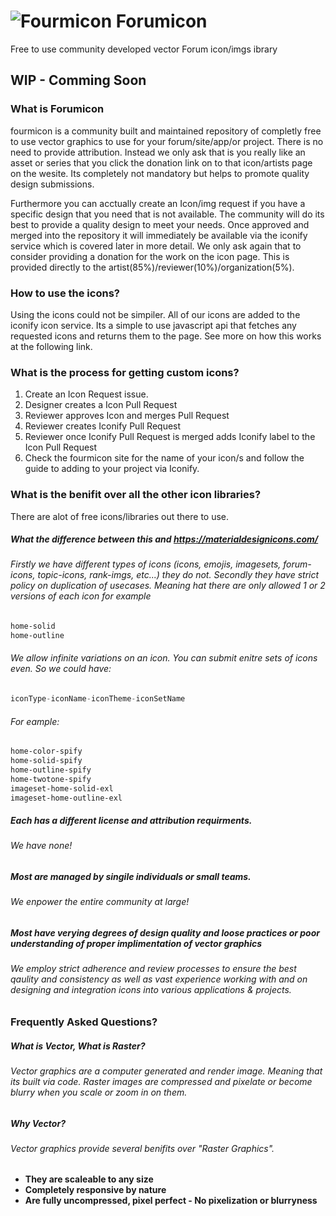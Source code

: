 # ![Fourmicon](https://avatars0.githubusercontent.com/u/48692288?s=48&v=4) Forumicon
Free to use community developed vector Forum icon/imgs ibrary

## WIP - Comming Soon

### What is **Forumicon**
fourmicon is a community built and maintained repository of completly free to use vector graphics to use for your forum/site/app/or project. There is no need to provide attribution. Instead we only ask that is you really like an asset or series that you click the donation link on to that icon/artists page on the wesite. Its completely not mandatory but helps to promote quality design submissions.

Furthermore you can acctually create an Icon/img request if you have a specific design that you need that is not available. The community will do its best to provide a quality design to meet your needs. Once approved and merged into the repository it will immediately be available via the iconify service which is covered later in more detail. We only ask again that to consider providing a donation for the work on the icon page. This is provided directly to the artist(85%)/reviewer(10%)/organization(5%).

### How to use the icons?
Using the icons could not be simpiler. All of our icons are added to the iconify icon service. Its a simple to use javascript api that fetches any requested icons and returns them to the page. See more on how this works at the following link.

### What is the process for getting custom icons?
1. Create an Icon Request issue.
2. Designer creates a Icon Pull Request
3. Reviewer approves Icon and merges Pull Request
4. Reviewer creates Iconify Pull Request
5. Reviewer once Iconify Pull Request is merged adds Iconify label to the Icon Pull Request
6. Check the fourmicon site for the name of your icon/s and follow the guide to adding to your project via Iconify.

### What is the benifit over all the other icon libraries?
There are alot of free icons/libraries out there to use.

##### What the difference between this and https://materialdesignicons.com/
###### Firstly we have different types of icons (icons, emojis, imagesets, forum-icons, topic-icons, rank-imgs, etc...) they do not. Secondly they have strict policy on duplication of usecases. Meaning hat there are only allowed 1 or 2 versions of each icon for example 

```css
home-solid
home-outline
```

###### We allow infinite variations on an icon. You can submit enitre sets of icons even. So we could have:

```javascript
iconType-iconName-iconTheme-iconSetName
```

###### For eample:

```css
home-color-spify
home-solid-spify
home-outline-spify
home-twotone-spify
imageset-home-solid-exl
imageset-home-outline-exl
``` 

##### Each has a different license and attribution requirments. 
###### We have none!

##### Most are managed by singile individuals or small teams.
###### We enpower the entire community at large!

##### Most have verying degrees of design quality and loose practices or poor understanding of proper implimentation of vector graphics
###### We employ strict adherence and review processes to ensure the best qaulity and consistency as well as vast experience working with and on designing and integration icons into various applications & projects.

### Frequently Asked Questions?

##### What is Vector, What is Raster?
###### Vector graphics are a computer generated and render image. Meaning that its built via code. Raster images are compressed and pixelate or become blurry when you scale or zoom in on them.

##### Why Vector?
###### Vector graphics provide several benifits over "Raster Graphics".
- **They are scaleable to any size**
- **Completely responsive by nature**
- **Are fully uncompressed, pixel perfect - No pixelization or blurryness**
